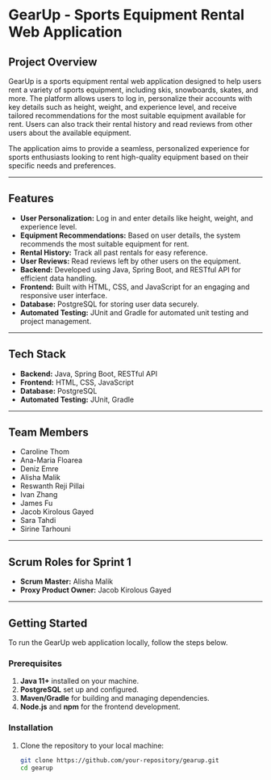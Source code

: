 # GearUp - Sports Equipment Rental Web Application

## Project Overview

GearUp is a sports equipment rental web application designed to help users rent a variety of sports equipment, including skis, snowboards, skates, and more. The platform allows users to log in, personalize their accounts with key details such as height, weight, and experience level, and receive tailored recommendations for the most suitable equipment available for rent. Users can also track their rental history and read reviews from other users about the available equipment.

The application aims to provide a seamless, personalized experience for sports enthusiasts looking to rent high-quality equipment based on their specific needs and preferences.

---

## Features

- **User Personalization:** Log in and enter details like height, weight, and experience level.
- **Equipment Recommendations:** Based on user details, the system recommends the most suitable equipment for rent.
- **Rental History:** Track all past rentals for easy reference.
- **User Reviews:** Read reviews left by other users on the equipment.
- **Backend:** Developed using Java, Spring Boot, and RESTful API for efficient data handling.
- **Frontend:** Built with HTML, CSS, and JavaScript for an engaging and responsive user interface.
- **Database:** PostgreSQL for storing user data securely.
- **Automated Testing:** JUnit and Gradle for automated unit testing and project management.

---

## Tech Stack

- **Backend:** Java, Spring Boot, RESTful API
- **Frontend:** HTML, CSS, JavaScript
- **Database:** PostgreSQL
- **Automated Testing:** JUnit, Gradle

---

## Team Members

- Caroline Thom
- Ana-Maria Floarea
- Deniz Emre
- Alisha Malik
- Reswanth Reji Pillai
- Ivan Zhang
- James Fu
- Jacob Kirolous Gayed
- Sara Tahdi
- Sirine Tarhouni

---

## Scrum Roles for Sprint 1

- **Scrum Master:** Alisha Malik
- **Proxy Product Owner:** Jacob Kirolous Gayed

---

## Getting Started

To run the GearUp web application locally, follow the steps below.

### Prerequisites

1. **Java 11+** installed on your machine.
2. **PostgreSQL** set up and configured.
3. **Maven/Gradle** for building and managing dependencies.
4. **Node.js** and **npm** for the frontend development.

### Installation

1. Clone the repository to your local machine:
   ```bash
   git clone https://github.com/your-repository/gearup.git
   cd gearup
